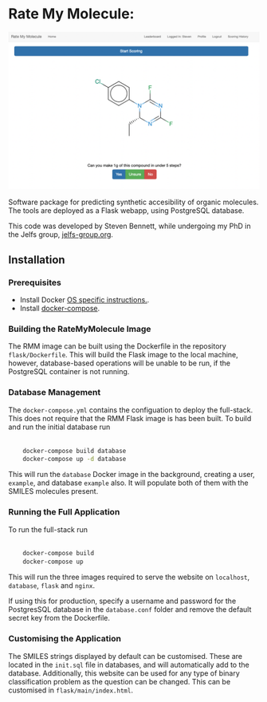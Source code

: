 # Rate My Molecule:

![alt text](images/RMM.png)

Software package for predicting synthetic accesibility of organic molecules. The tools are deployed as a Flask webapp, using PostgreSQL database.

This code was developed by Steven Bennett, while undergoing my PhD in the Jelfs group, [jelfs-group.org](http://www.jelfs-group.org/).

## Installation
### Prerequisites
* Install Docker [OS specific instructions.](https://docs.docker.com/install/).
* Install [docker-compose](https://docs.docker.com/compose/install/#install-compose).

### Building the RateMyMolecule Image

The RMM image can be built using the Dockerfile in the repository ``flask/Dockerfile``. This will build the Flask image to the local machine, however, database-based operations will be unable to be run, if the PostgreSQL container is not running.

### Database Management

The  ``docker-compose.yml`` contains the configuation to deploy the full-stack. This does not require that the RMM Flask image is has been built. To build and run the initial database run
```bash

    docker-compose build database
    docker-compose up -d database
```

This will run the ``database`` Docker image in the background, creating a user, ``example``, and database ``example`` also. It will populate both of them with the SMILES molecules present.

### Running the Full Application


To run the full-stack run
```bash

    docker-compose build
    docker-compose up
```
This will run the three images required to serve the website on ``localhost``, ``database``, ``flask`` and ``nginx``.

If using this for production, specify a username and password for the PostgresSQL database in the `database.conf` folder and remove the default secret key from the Dockerfile.


### Customising the Application


The SMILES strings displayed by default can be customised. These are located in the `init.sql` file in databases, and will automatically add to the database.
Additionally, this website can be used for any type of binary classification problem as the question can be changed.
This can be customised in `flask/main/index.html`.